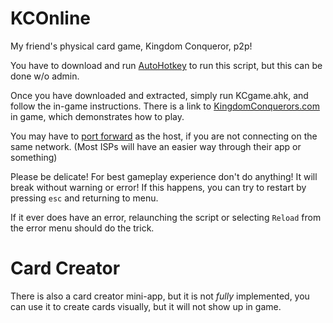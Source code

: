 # KCOnline
My friend's physical card game, Kingdom Conqueror, p2p!

You have to download and run [AutoHotkey](https://www.autohotkey.com/download/ahk-v2.exe) to run this script, but this can be done w/o admin.

Once you have downloaded and extracted, simply run KCgame.ahk, and follow the in-game instructions. There is a link to [KingdomConquerors.com](KingdomConqueror.weebly.com) in game, which demonstrates how to play.

You may have to [port forward](https://www.noip.com/support/knowledgebase/general-port-forwarding-guide) as the host, if you are not connecting on the same network. (Most ISPs will have an easier way through their app or something)

Please be delicate! For best gameplay experience don't do anything! It will break without warning or error!
If this happens, you can try to restart by pressing `esc` and returning to menu.

If it ever does have an error, relaunching the script or selecting `Reload` from the error menu should do the trick.

# Card Creator
There is also a card creator mini-app, but it is not *fully* implemented, you can use it to create cards visually, but it will not show up in game.
